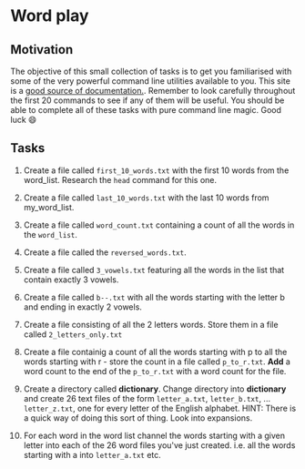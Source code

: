 # Word play

## Motivation

The objective of this small collection of tasks is to get you familiarised with some of the very powerful command line utilities available to you. This site is a [good source of documentation.](http://oliverelliott.org/article/computing/ref_unix/). Remember to look carefully throughout the first 20 commands to see if any of them will be useful. You should be able to complete all of these tasks with pure command line magic. 
Good luck 😄

## Tasks

1. Create a file called `first_10_words.txt` with the first 10 words from the word_list. Research the `head` command for this one.

2. Create a file called `last_10_words.txt` with the last 10 words from my_word_list.

3. Create a file called `word_count.txt` containing a count of all the words in the `word_list`.

4. Create a file called the `reversed_words.txt`. 

5. Create a file called `3_vowels.txt` featuring all the words in the list that contain exactly 3 vowels.

6. Create a file called `b--.txt` with all the words starting with the letter b and ending in exactly 2 vowels.

7. Create a file consisting of all the 2 letters words. Store them in a file called `2_letters_only.txt`

8. Create a file containig a count of all the words starting with p to all the words starting with r - store the count in a file called `p_to_r.txt`. **Add** a word count to the end of the `p_to_r.txt` with a word count for the file.

9. Create a directory called **dictionary**. Change directory into **dictionary** and create 26 text files of the form `letter_a.txt`, `letter_b.txt`, ... `letter_z.txt`, one for every letter of the English alphabet. HINT: There is a quick way of doing this sort of thing. Look into expansions.

10. For each word in the word list channel the words starting with a given letter into each of the 26 word files you've just created. i.e. all the words starting with a into `letter_a.txt` etc.
